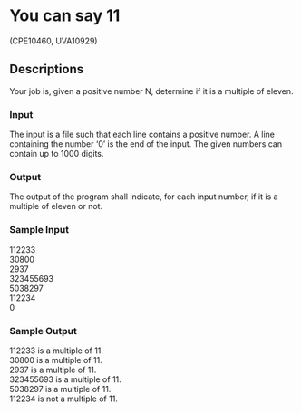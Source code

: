 # You can say 11	

(CPE10460, UVA10929)

## Descriptions

Your job is, given a positive number N, determine if it is a multiple of eleven.

### Input
The input is a file such that each line contains a positive number. A line containing the number ‘0’ is the end of the input. The given numbers can contain up to 1000 digits.
### Output
The output of the program shall indicate, for each input number, if it is a multiple of eleven or not.
### Sample Input
112233  
30800  
2937  
323455693  
5038297  
112234  
0  
### Sample Output
112233 is a multiple of 11.  
30800 is a multiple of 11.  
2937 is a multiple of 11.  
323455693 is a multiple of 11.  
5038297 is a multiple of 11.  
112234 is not a multiple of 11.  